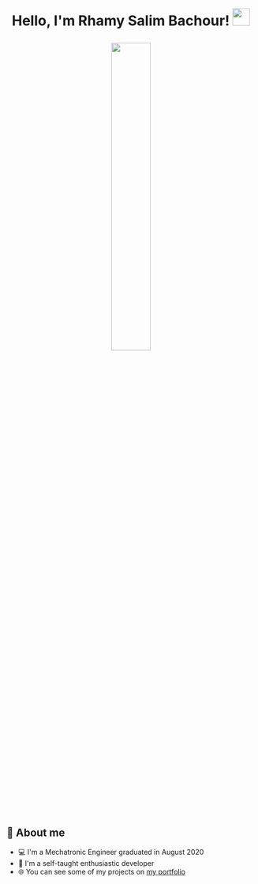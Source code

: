 <h1><p align="center">Hello, I'm Rhamy Salim Bachour! <a href="https://github.com/rhamybachour/"><img src="https://media.giphy.com/media/hvRJCLFzcasrR4ia7z/giphy.gif" width="35px"></h1></a></p>
<p align="center" ><img 
 src="https://user-images.githubusercontent.com/22797857/90096358-dba16400-dd54-11ea-8e44-e181ada72661.gif" width="40%"/></p>

## 📖 About me

* 💻 I'm a Mechatronic Engineer graduated in August 2020
* 🎨 I'm a self-taught enthusiastic developer
* 🌐 You can see some of my projects on [my portfolio](https://github.com/rhamybachour/)
